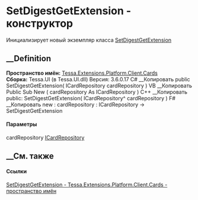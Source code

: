# SetDigestGetExtension - конструктор
Инициализирует новый экземпляр класса
[SetDigestGetExtension](T_Tessa_Extensions_Platform_Client_Cards_SetDigestGetExtension.htm)
##  __Definition
 **Пространство имён:**
[Tessa.Extensions.Platform.Client.Cards](N_Tessa_Extensions_Platform_Client_Cards.htm)  
 **Сборка:** Tessa.UI (в Tessa.UI.dll) Версия: 3.6.0.17
C# __Копировать
     public SetDigestGetExtension(
    	ICardRepository cardRepository
    )
VB __Копировать
     Public Sub New ( 
    	cardRepository As ICardRepository
    )
C++ __Копировать
     public:
    SetDigestGetExtension(
    	ICardRepository^ cardRepository
    )
F# __Копировать
     new : 
            cardRepository : ICardRepository -> SetDigestGetExtension
#### Параметры
cardRepository [ICardRepository](T_Tessa_Cards_ICardRepository.htm)
## __См. также
#### Ссылки
[SetDigestGetExtension -
](T_Tessa_Extensions_Platform_Client_Cards_SetDigestGetExtension.htm)
[Tessa.Extensions.Platform.Client.Cards - пространство
имён](N_Tessa_Extensions_Platform_Client_Cards.htm)
